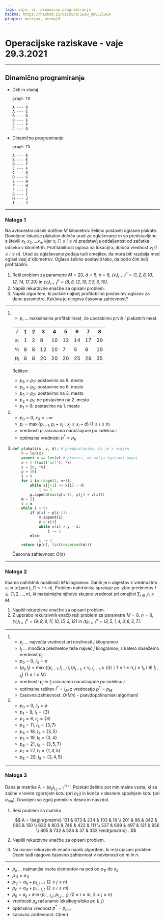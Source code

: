 ```yaml
---
tags: vaje, or, dinamicno programiranje
hackmd: https://hackmd.io/6sImSnqTSwiw_UnVJ2ls6A
plugins: mathjax, mermaid
---
```

# Operacijske raziskave - vaje 29.3.2021

---

## Dinamično programiranje

* Deli in vladaj

  ```mermaid
  graph TD
  
  A --- B
  A --- C
  B --- D
  B --- E
  C --- F
  C --- G
  ```

* Dinamično programiranje

  ```mermaid
  graph TD
  
  A --- E
  B --- E
  B --- F
  C --- F
  C --- G
  D --- G
  E --- H
  F --- H
  F --- I
  G --- I
  H --- J
  I --- J
  ```

---

### Naloga 1

Na avtocestni odsek dolžine $M$ kilometrov želimo postaviti oglasne plakate. Dovoljene lokacije plakatov določa urad za oglaševanje in so predstavljene s števili ${x_1}, {x_2}, \dots {x_n}$, kjer ${x_i}$ ($1 \le i \le n$) predstavlja oddaljenost od začetka odseka v kilometrih. Profitabilnost oglasa na lokaciji ${x_i}$ določa vrednost ${v_i}$ ($1 \le i \le n$). Urad za oglaševanje podaja tudi omejitev, da mora biti razdalja med oglasi vsaj $d$ kilometrov. Oglase želimo postaviti tako, da bodo čim bolj profitabilni.

1. Reši problem za parametre $M = 20$, $d = 5$, $n = 8$, <i>$(x_i)_{i=1}^n = (1, 2, 8, 10, 12, 14, 17, 20)$</i> in <i>$(v_i)_{i=1}^n = (8, 8, 12, 10, 7, 5, 6, 10)$</i>.
2. Napiši rekurzivne enačbe za opisani problem.
3. Napiši algoritem, ki poišče najbolj profitabilno postavitev oglasov za dane parametre. Kakšna je njegova časovna zahtevnost?

----

1. * ${p_i}$ ... maksimalna profitabilnost, če uporabimo prvih $i$ plakatnih mest
 
   | $i$     | 1 | 2 | 3  | 4  | 5  | 6  | 7  | 8  |
   | ------- | - | - | -- | -- | -- | -- | -- | -- |
   | ${x_i}$ | 1 | 2 | 8  | 10 | 12 | 14 | 17 | 20 |
   | ${v_i}$ | 8 | 8 | 12 | 10 | 7  | 5  | 6  | 10 |
   | ${p_i}$ | 8 | 8 | 20 | 20 | 20 | 25 | 26 | 35 |
   
   Rešitev:
   * ${p_8} > {p_7}$: postavimo na 8. mesto
   * ${p_6} > {p_5}$: postavimo na 6. mesto
   * ${p_3} > {p_2}$: postavimo na 3. mesto
   * ${p_2} = {p_1}$: ne postavimo na 2. mesto
   * ${p_1} > 0$: postavimo na 1. mesto

2. * ${p_0} = 0$, ${x_0} = -\infty$
   * ${p_i} = \max \lbrace {p_{i-1}, {p_j} + {v_i} \mid {x_j} \le {x_i} - d} \rbrace$ ($1 \le i \le n$)
   * vrednosti ${p_i}$ računamo naraščajoče po indeksu $i$
   * optimalna vrednost: $p^* = {p_n}$

3. ```python
   def plakati(x, v, d): # predpostavimo, da je x urejen
       n = len(x)
       assert n == len(v) # preveri, da velja zapisani pogoj
       x = [-float('inf'), *x]
       v = [0, *v]
       p = [0]
       j = 0
       for i in range(1, n+1):
           while x[j+1] <= x[i] - d:
               j += 1
           p.append(max(p[i-1], p[j] + v[i]))
       m = []
       i = n
       while i > 0:
           if p[i] > p[i-1]:
               m.append(i)
               y = x[i]
               while x[i] > y - d:
                   i -= 1
           else:
               i -= 1
       return (p[n], list(reversed(m)))
   ```

   Časovna zahtevnost: $O(n)$

---

### Naloga 2

Imamo nahrbtnik nosilnosti $M$ kilogramov. Danih je $n$ objektov z vrednostmi ${v_i}$ in težami ${t_i}$ ($1 \le i \le n$). Problem nahrbtnika sprašuje po izbiri predmetov $I \subseteq \{1, 2, \dots, n\}$, ki maksimizira njihovo skupno vrednost pri omejitvi $\sum_{i \in I} t_i \le M$.

1. Napiši rekurzivne enačbe za opisani problem.
2. Z uporabo rekurzivnih enačb reši problem za parametre $M = 8$, $n = 8$, <i>$(v_i)_{i=1}^n = (9, 9, 8, 11, 10, 15, 3, 12)$</i> in <i>$(t_i)_{i=1}^n = (3, 5, 1, 4, 3, 8, 2, 7)$</i>.

----

1. * ${p_j}$ ... največja vrednost pri nosilnosti $j$ kilogramov
   * ${I_j}$ ... množica predmetov teže največ $j$ kilogramov, s katero dosežemo vrednost ${p_j}$
   * ${p_0} = 0$, ${I_0} = \emptyset$
   * $({p_j}, {I_j}) = \max \lbrace ({p_{j-1}}, {I_{j-1}}), ({p_{j-{t_i}}} + {v_i}, {I_{j-{t_i}}} \cup \lbrace i \rbrace) \mid 1 \le i \le n, j \ge {t_i}, i \notin {I_{j-{t_i}}} \rbrace$ ($1 \le i \le M$)
   * vrednosti ${p_j}$ in ${I_j}$ računamo naraščajoče po indeksu $j$
   * optimalna rešitev $I^* = {I_M}$ z vrednostjo $p^* = {p_M}$
   * časovna zahtevnost: $O(Mn)$ - psevdopolinomski algoritem!

2. * ${p_0} = 0$, ${I_0} = \emptyset$
   * ${p_1} = 8$, ${I_1} = \lbrace 3 \rbrace$
   * ${p_2} = 8$, ${I_2} = \lbrace 3 \rbrace$
   * ${p_3} = 11$, ${I_3} = \lbrace 3, 7 \rbrace$
   * ${p_4} = 18$, ${I_4} = \lbrace 3, 5 \rbrace$
   * ${p_5} = 19$, ${I_5} = \lbrace 3, 4 \rbrace$
   * ${p_6} = 21$, ${I_6} = \lbrace 3, 5, 7 \rbrace$
   * ${p_7} = 27$, ${I_7} = \lbrace 1, 3, 5 \rbrace$
   * ${p_8} = 29$, ${I_8} = \lbrace 3, 4, 5 \rbrace$

---

### Naloga 3

Dana je matrika <i>$A = (a_{ij})_{i,j=1}^{m,n}$</i>. Poiskati želimo pot minimalne vsote, ki se začne v levem zgornjem kotu (pri <i>$a_{11}$</i>) in konča v desnem spodnjem kotu (pri <i>$a_{mn}$</i>). Dovoljeni so zgolj premiki v desno in navzdol.

1. Reši problem za matriko

   $$
   A = \begin{pmatrix}
   131 & 673 & 234 & 103 &  18 \\
   201 &  96 & 342 & 965 & 150 \\
   630 & 803 & 746 & 422 & 111 \\
   537 & 699 & 497 & 121 & 956 \\
   805 & 732 & 524 &  37 & 332
   \end{pmatrix} .
   $$

2. Napiši rekurzivne enačbe za opisani problem.

3. Na osnovi rekurzivnih enačb napiši algoritem, ki reši opisani problem. Oceni tudi njegovo časovno zahtevnost v odvisnosti od $m$ in $n$.

----

* ${p_{ij}}$ ... najmanjša vsota elementov na poti od ${a_{11}}$ do ${a_{ij}}$
* ${p_{11}} = {a_{11}}$
* ${p_{1j}} = {a_{1j}} + {p_{1, j-1}}$ ($2 \le j \le n$)
* ${p_{i1}} = {a_{i1}} + {p_{i-1, 1}}$ ($2 \le i \le m$)
* ${p_{ij}} = {a_{ij}} + \min \lbrace {p_{i-1, j}}, {p_{i, j-1}} \rbrace$ ($2 \le i \le m$, $2 \le j \le n$)
* vrednosti ${p_{ij}}$ računamo leksikografsko po $(i, j)$
* optimalna vrednost $p^* = {p_{mn}}$
* časovna zahtevnost: $O(mn)$
